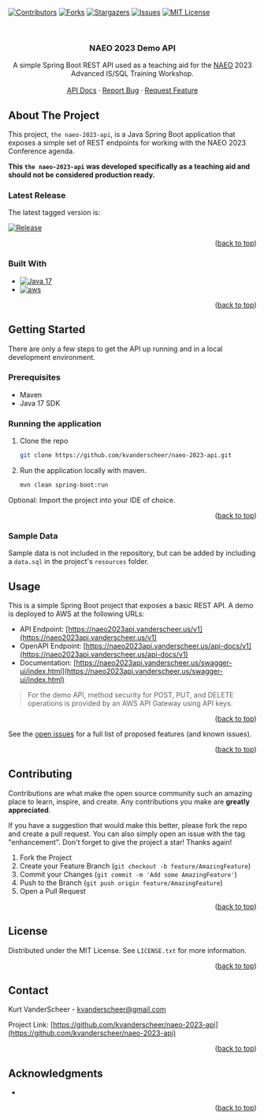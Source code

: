 <a name="readme-top"></a>

[![Contributors][contributors-shield]][contributors-url]
[![Forks][forks-shield]][forks-url]
[![Stargazers][stars-shield]][stars-url]
[![Issues][issues-shield]][issues-url]
[![MIT License][license-shield]][license-url]

<br />
<div align="center">
<h3 align="center">NAEO 2023 Demo API</h3>

  <p align="center">
    A simple Spring Boot REST API used as a teaching aid for the <a href="https://naeo.org">NAEO</a> 2023 Advanced IS/SQL Training Workshop.
    <br />
    <br />
    <a href="https://naeo2023api.vanderscheer.us/swagger-ui/index.html">API Docs</a>
    ·
    <a href="https://github.com/kvanderscheer/naeo-2023-api/issues">Report Bug</a>
    ·
    <a href="https://github.com/kvanderscheer/naeo-2023-api/issues">Request Feature</a>
  </p>
</div>

<!-- ABOUT THE PROJECT -->
## About The Project

This project, `the naeo-2023-api`, is a Java Spring Boot application that exposes a simple set of REST endpoints for working with the NAEO 2023 Conference agenda. 

**This `the naeo-2023-api` was developed specifically as a teaching aid and should not be considered production ready.**

### Latest Release

The latest tagged version is:

[![Release][release-shield]][releases-url]

<p align="right">(<a href="#readme-top">back to top</a>)</p>


### Built With

* [![Java 17][Java]][java-url]
* [![aws]][aws-url]

<p align="right">(<a href="#readme-top">back to top</a>)</p>

<!-- GETTING STARTED -->
## Getting Started

There are only a few steps to get the API up running and in a local development environment.

### Prerequisites

* Maven
* Java 17 SDK

### Running the application

1. Clone the repo
   ```sh
   git clone https://github.com/kvanderscheer/naeo-2023-api.git
   ```
2. Run the application locally with maven.
   ```sh
   mvn clean spring-boot:run
   ```
   
Optional: Import the project into your IDE of choice.


<p align="right">(<a href="#readme-top">back to top</a>)</p>

### Sample Data

Sample data is not included in the repository, but can be added by including a `data.sql` in the project's `resources` folder. 

<!-- USAGE EXAMPLES -->
## Usage

This is a simple Spring Boot project that exposes a basic REST API. A demo is deployed to AWS at the following URLs:

* API Endpoint: [https://naeo2023api.vanderscheer.us/v1](https://naeo2023api.vanderscheer.us/v1)
* OpenAPI Endpoint: [https://naeo2023api.vanderscheer.us/api-docs/v1](https://naeo2023api.vanderscheer.us/api-docs/v1)
* Documentation: [https://naeo2023api.vanderscheer.us/swagger-ui/index.html](https://naeo2023api.vanderscheer.us/swagger-ui/index.html)

> For the demo API, method security for POST, PUT, and DELETE operations is provided by an AWS API Gateway using API keys.  

<p align="right">(<a href="#readme-top">back to top</a>)</p>


See the [open issues](https://github.com/kvanderscheer/naeo-2023-api/issues) for a full list of proposed features (and known issues).

<p align="right">(<a href="#readme-top">back to top</a>)</p>



<!-- CONTRIBUTING -->
## Contributing

Contributions are what make the open source community such an amazing place to learn, inspire, and create. Any contributions you make are **greatly appreciated**.

If you have a suggestion that would make this better, please fork the repo and create a pull request. You can also simply open an issue with the tag "enhancement".
Don't forget to give the project a star! Thanks again!

1. Fork the Project
2. Create your Feature Branch (`git checkout -b feature/AmazingFeature`)
3. Commit your Changes (`git commit -m 'Add some AmazingFeature'`)
4. Push to the Branch (`git push origin feature/AmazingFeature`)
5. Open a Pull Request

<p align="right">(<a href="#readme-top">back to top</a>)</p>


<!-- LICENSE -->
## License

Distributed under the MIT License. See `LICENSE.txt` for more information.

<p align="right">(<a href="#readme-top">back to top</a>)</p>



<!-- CONTACT -->
## Contact

Kurt VanderScheer - [kvanderscheer@gmail.com](mailto:kvanderscheer@gmail.com)

Project Link: [https://github.com/kvanderscheer/naeo-2023-api](https://github.com/kvanderscheer/naeo-2023-api)

<p align="right">(<a href="#readme-top">back to top</a>)</p>


<!-- ACKNOWLEDGMENTS -->
## Acknowledgments

* []()

<p align="right">(<a href="#readme-top">back to top</a>)</p>



<!-- MARKDOWN LINKS & IMAGES -->
<!-- https://www.markdownguide.org/basic-syntax/#reference-style-links -->
[contributors-shield]: https://img.shields.io/github/contributors/kvanderscheer/naeo-2023-api.svg?style=for-the-badge

[contributors-url]: https://github.com/kvanderscheer/naeo-2023-api/graphs/contributors

[forks-shield]: https://img.shields.io/github/forks/kvanderscheer/naeo-2023-api.svg?style=for-the-badge

[forks-url]: https://github.com/kvanderscheer/naeo-2023-api/network/members

[stars-shield]: https://img.shields.io/github/stars/kvanderscheer/naeo-2023-api.svg?style=for-the-badge

[stars-url]: https://github.com/kvanderscheer/naeo-2023-api/stargazers

[issues-shield]: https://img.shields.io/github/issues/kvanderscheer/naeo-2023-api.svg?style=for-the-badge

[release-shield]: https://img.shields.io/github/v/tag/kvanderscheer/naeo-2023-api?style=for-the-badge

[releases-url]: https://github.com/kvanderscheer/naeo-2023-api/releases

[issues-url]: https://github.com/kvanderscheer/naeo-2023-api/issues

[license-shield]: https://img.shields.io/github/license/kvanderscheer/naeo-2023-api.svg?style=for-the-badge

[license-url]: https://github.com/kvanderscheer/naeo-2023-api/blob/master/LICENSE.txt

[java]: https://img.shields.io/badge/Java-ED8B00?style=for-the-badge&logo=openjdk&logoColor=white

[java-url]: https://www.java.com/en/

[aws]: https://img.shields.io/badge/Amazon_AWS-FF9900?style=for-the-badge&logo=amazonaws&logoColor=white

[aws-url]: https://aws.amazon.com/